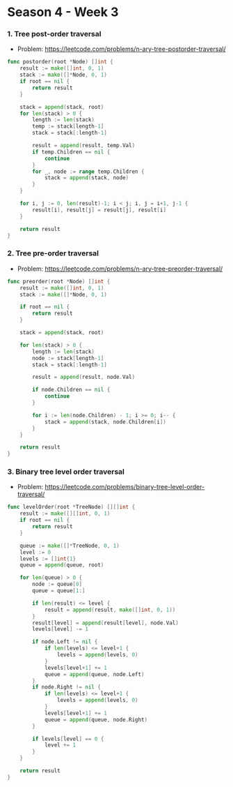 # Season 4 - Week 3

### 1. Tree post-order traversal
- Problem: https://leetcode.com/problems/n-ary-tree-postorder-traversal/

```go
func postorder(root *Node) []int {
	result := make([]int, 0, 1)
	stack := make([]*Node, 0, 1)
	if root == nil {
		return result
	}

	stack = append(stack, root)
	for len(stack) > 0 {
		length := len(stack)
		temp := stack[length-1]
		stack = stack[:length-1]

		result = append(result, temp.Val)
		if temp.Children == nil {
			continue
		}
		for _, node := range temp.Children {
			stack = append(stack, node)
		}
	}

	for i, j := 0, len(result)-1; i < j; i, j = i+1, j-1 {
		result[i], result[j] = result[j], result[i]
	}

	return result
}
```

### 2. Tree pre-order traversal
- Problem: https://leetcode.com/problems/n-ary-tree-preorder-traversal/

``` go
func preorder(root *Node) []int {
	result := make([]int, 0, 1)
	stack := make([]*Node, 0, 1)

	if root == nil {
		return result
	}

	stack = append(stack, root)

	for len(stack) > 0 {
		length := len(stack)
		node := stack[length-1]
		stack = stack[:length-1]

		result = append(result, node.Val)

		if node.Children == nil {
			continue
		}

		for i := len(node.Children) - 1; i >= 0; i-- {
			stack = append(stack, node.Children[i])
		}
	}

	return result
}
```

### 3. Binary tree level order traversal
- Problem: https://leetcode.com/problems/binary-tree-level-order-traversal/

```go
func levelOrder(root *TreeNode) [][]int {
	result := make([][]int, 0, 1)
	if root == nil {
		return result
	}

	queue := make([]*TreeNode, 0, 1)
	level := 0
	levels := []int{1}
	queue = append(queue, root)

	for len(queue) > 0 {
		node := queue[0]
		queue = queue[1:]

		if len(result) <= level {
			result = append(result, make([]int, 0, 1))
		}
		result[level] = append(result[level], node.Val)
		levels[level] -= 1

		if node.Left != nil {
			if len(levels) <= level+1 {
				levels = append(levels, 0)
			}
			levels[level+1] += 1
			queue = append(queue, node.Left)
		}
		if node.Right != nil {
			if len(levels) <= level+1 {
				levels = append(levels, 0)
			}
			levels[level+1] += 1
			queue = append(queue, node.Right)
		}

		if levels[level] == 0 {
			level += 1
		}
	}

	return result
}
```
